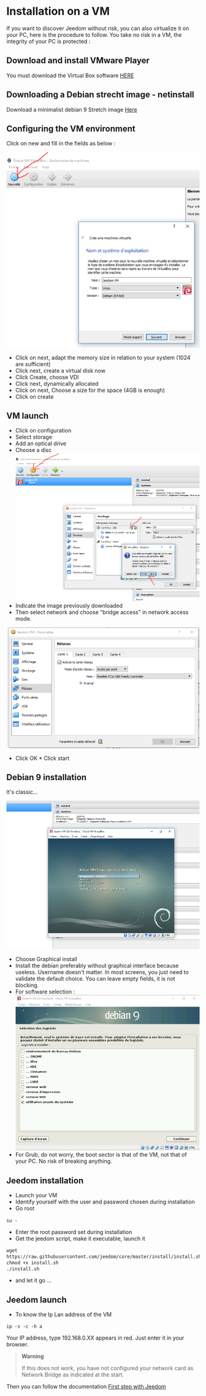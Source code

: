 # Installation on a VM

If you want to discover Jeedom without risk, you can also virtualize it on your PC, here is the procedure to follow. You take no risk in a VM, the integrity of your PC is protected :

## Download and install VMware Player

You must download the Virtual Box software [HERE](https://download.virtualbox.org/virtualbox/6.1.6/VirtualBox-6.1.6-137129-Win.exe)

## Downloading a Debian strecht image - netinstall

Download a minimalist debian 9 Stretch image [Here](https://cdimage.debian.org/debian-cd/current/amd64/bt-cd/debian-10.3.0-amd64-netinst.iso.torrent)

## Configuring the VM environment

Click on new and fill in the fields as below :

![VirtualBox1](images/VirtualBox1.PNG)

-   Click on next, adapt the memory size in relation to your system (1024 are sufficient)
-   Click next, create a virtual disk now
-   Click Create, choose VDI
-   Click next, dynamically allocated
-   Click on next, Choose a size for the space (4GB is enough)
-   Click on create

## VM launch

-   Click on configuration
-   Select storage
-   Add an optical drive
-   Choose a disc
![VirtualBox2](images/VirtualBox2.PNG)
-   Indicate the image previously downloaded
-   Then select network and choose "bridge access" in network access mode.

![VirtualBox3](images/VirtualBox3.PNG)

-   Click OK \* Click start

## Debian 9 installation

It's classic…

![VirtualBox4](images/VirtualBox4.PNG)

-   Choose Graphical install
-   Install the debian preferably without graphical interface because useless. Username doesn't matter. In most screens, you just need to validate the default choice. You can leave empty fields, it is not blocking.
-   For software selection :
![VirtualBox5](images/VirtualBox5.PNG)
-   For Grub, do not worry, the boot sector is that of the VM, not that of your PC. No risk of breaking anything.

## Jeedom installation

-   Launch your VM
-   Identify yourself with the user and password chosen during installation
-   Go root

``su -``

-   Enter the root password set during installation
-   Get the jeedom script, make it executable, launch it

````
wget https://raw.githubusercontent.com/jeedom/core/master/install/install.sh
chmod +x install.sh
./install.sh
````

-   and let it go ...

## Jeedom launch

-   To know the Ip Lan address of the VM

````
ip -s -c -h a
````

Your IP address, type 192.168.0.XX appears in red. Just enter it in your browser.

> **Warning**
>
> If this does not work, you have not configured your network card as Network Bridge as indicated at the start.

Then you can follow the documentation [First step with Jeedom](https://doc.jeedom.com/en_US/premiers-pas/index)
